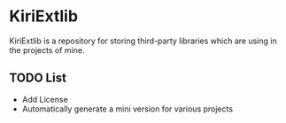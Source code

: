 # KiriExtlib

KiriExtlib is a repository for storing third-party libraries which are using in the projects of mine.

## TODO List
- Add License
- Automatically generate a mini version for various projects
